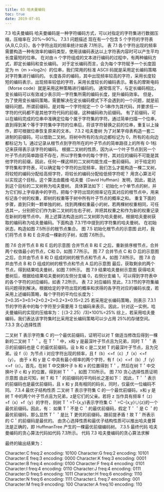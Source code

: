 ```yaml
---
title: 03 哈夫曼编码
toc: true
date: 2019-07-01
---
```

7.3 哈夫曼编码
哈夫曼编码是一种字符编码方式，可以对指定的字符集进行数据压缩，压缩率在 20%～90%。
7.3.1 问题描述
现在有一个包含 5 个字符的字符表{A,B,C,D,E}，各个字符出现的频率统计如表 7.1所示。
表 7.1 各个字符出现的频率
需要构造一种有效率的编码类型，使用该编码表达以上字符表内容时可以产生平均长度最短的位串。
在对由 n 个字符组成的文本进行编码的过程中，有两种编码方式，即定长编码和变长编码。
对于定长编码而言，会为每个字符赋予一个长度固定为 m（m >=log2n）的位串，我们常用的标准 ASCII 码就是采用定长编码策略对字符集进行编码的。
长度各异的编码，其中出现频率较高的字符，采用长度较短的编码表示，出现频率较低的字符，采用长度较长的编码表示。著名的摩斯电码（Morse code）就是采用这种策略进行编码的。
通常情况下，与定长编码相比，变长编码可以有效减少表示同一字符集所需的编码长度，提升编码效率。
但是，为了使用变长编码策略，需要解决在定长编码模式下不会遇到的一个问题，就是前缀码问题。所谓前缀码，是对每一个字符规定一个 0-1串作为其代码，并要求任一字符的代码都不是其他字符代码的前缀，这种编码称为前缀码。
有了前缀码，可以在编码完成的位串中准确定位每个属于字符集的字符。通过简单扫描一个位串，直到得到某个等于字符集中字符的位串后，将该字符替换之前的位串，重复以上操作，即可根据位串恢复原来的文本。
7.3.2 哈夫曼树
为了对某字母表构造一套二进制的前缀码，可以借助二叉树。将树中所有的左向边都标记为 0，所有的右向边都标记为 1。通过记录从根节点到字符所在的叶子节点的简单路径上的所有 0-1标记来获得表示该字符的编码。
根据二叉树的性质，因为从一个叶子节点到另一个叶子节点的简单路径不存在，所以字符集中的每个字符，其对应的编码不可能是其他字符的前缀，因此，任何一棵这样的二叉树均能生成一套前缀码。
对于给定的字符集和字符表，可以确定每个字符的出现频率，我们怎么才能构造一棵二叉树，将较短的编码分配给高频字符，将较长的编码分配给低频字符呢？
用贪心算法可以实现这个目标。这个算法由戴维·哈夫曼（David Huffman）发明，因此，能达到这个目标的二叉树称为哈夫曼树。
具体算法如下：
初始化 n个单节点的树，并为它们标上字母表中的字符。把每个字符出现的频率记在其对应的根节点中，用来标记各个树的权重，即树的权重等于树中所有叶子节点的概率之和。
重复下面的步骤，直到只剩一颗单独的树。找到两棵权重最小的树，若两棵树权重相同，可任选其一，分别把它们作为新二叉树的左右子树，并把其权重之和作为新的权重记录在新树的根节点中。
用上述算法构造出的二叉树即为哈夫曼树。根据哈夫曼树获取的编码称为哈夫曼编码。下面构造 7.3.1节中提到的字符集的哈夫曼树。
在初始状态，构造如图 7.5所示的根节点集合。
图 7.5 初始化根节点的示意图
此时，我们将节点 B 和 E 合并成一棵新的子树，如图 7.6所示。


图 7.6 合并节点 B 和 E 后的示意图
合并节点 B 和 E 之后，重新排序根节点，合并两个权值最小的节点，C和 D，如图 7.7所示。
图 7.7 合并节点 C 和 D 后的示意图
之后，合并由节点 B 和 D 组成的树的根节点和节点 A，如图 7.8所示。
图 7.8 合并由节点 B 和 D 组成的树的根节点和节点 A 后的示意图
最后，获取剩余的两个节点，得到结果哈夫曼树，如图 7.9所示。
图 7.9 结果哈夫曼树示意图
获得哈夫曼树后，根据给结果哈夫曼树的左侧分支编 0，右侧分支编 1，可以得到字符表中的各个字符的对应编码，如表 7.2所示。
表 7.2 对应编码
至此，7.3.1节的字符集编码问题得到解决。根据给定的字符出现的概率和求得的各字符对应的编码长度，若采用上述编码策略，每个字符的平均位长度为：
2×0.35+3×0.1+2×0.2+2×0.2+3×0.15=2.25
若采用定长编码策略，则表示 7.3.1节的字符表中的每个字符至少需要用 3 位编码来表示。因此，针对这一实例，哈夫曼编码的实现的压缩率为：
[（3-2.25）/3]×100%=25%
综上，若采用哈夫曼编码，我们表达该字符集时比采用定长编码策略可以少占用 25%的存储空间。
7.3.3 贪心选择性质


二叉树 T 表示字符集 C 的一个最优前缀码，证明可以对 T 做适当修改后得到一棵新的二叉树 T＇＇。在 T＇＇中，x和 y 是最深叶子节点且为兄弟，同时 T＇＇表示的前缀码也是 C 的最优前缀码。设 b 和 c 是二叉树 T 的最深叶子节点，且为兄弟。设 f（i）为节点 i 对应字符出现的频率，且 f（b）<=f（c）,f（x）<=f（y）。
由于 x 和 y 是 C 中具有最小频率的两个字符，有 f（x）<=f（b）,f（y）<=f（c）。首先，在树 T 中交换叶子 b 和 x 的位置得到 T＇，然后在树 T＇中交换叶子 c 和 y 的位置，得到树 T＇＇，如图 7.10所示。
图 7.10 贪心选择性质证明示意图
由此可知，树 T 和 T＇的前缀码的平均码长之差如下：
因此，T＇＇表示的前缀码也是最优前缀码，且 x 和 y 具有相同的码长，同时，仅最优一位编码不同。
7.3.4 最优子结构性质
二叉树 T 表示字符集 C 的一个最优前缀码，x和 y 是树 T 中的两个叶子节点且为兄弟，z是它们的父亲。若将 z 当作具有频率 f（z）=f（x）+f（y）的字符，则树 T＇=T-{x,y}表示字符集 C ＇=C-{x,y}∪{z}的一个最优前缀码。因此，有：
如果 T＇不是 C ＇的最优前缀码，假定 T＇＇是 C ＇的最优前缀码，那么显然 T＇＇是比 T 更优的前缀码，跟前提矛盾！故 T＇所表示的 C＇的前缀码是最优的。
由贪心选择性质和最优子结构性质可以推出哈夫曼算法是正确的，即 HuffmanTree 产生的一棵最优前缀编码树。
7.3.5 最终代码
哈夫曼编码的贪心算法代码如代码 7.3所示。
代码 7.3 哈夫曼编码的贪心算法求解



最终的输出结果为：
>>>
Character:C freq:2 encoding: 10100
Character:G freq:2 encoding: 10101
Character:E freq:3 encoding: 0000
Character:K freq:3 encoding: 0001
Character:B freq:4 encoding: 0100
Character:F freq:4 encoding: 0101
Character:I freq:4 encoding: 0110
Character:J freq:4 encoding: 0111
Character:D freq:5 encoding: 1011
Character:H freq:6 encoding: 1110
Character:N freq:6 encoding: 1111
Character:L freq:7 encoding: 001
Character:M freq:9 encoding: 100
Character:A freq:10 encoding: 110
